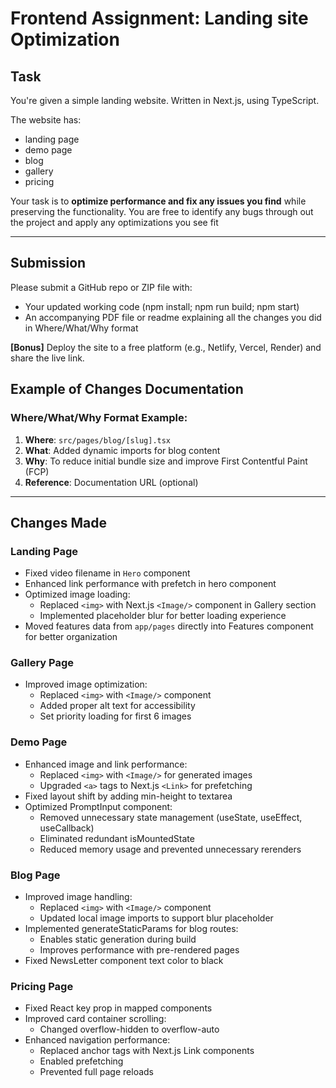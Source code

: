 # Frontend Assignment: Landing site Optimization

## Task

You're given a simple landing website. Written in Next.js, using TypeScript.

The website has:

- landing page
- demo page
- blog
- gallery
- pricing

Your task is to **optimize performance and fix any issues you find** while preserving the functionality. You are free to identify any bugs through out the project and apply any optimizations you see fit

---

## Submission

Please submit a GitHub repo or ZIP file with:

- Your updated working code (npm install; npm run build; npm start)
- An accompanying PDF file or readme explaining all the changes you did in Where/What/Why format

**[Bonus]** Deploy the site to a free platform (e.g., Netlify, Vercel, Render) and share the live link.

## Example of Changes Documentation

### Where/What/Why Format Example:

1. **Where**: `src/pages/blog/[slug].tsx`
2. **What**: Added dynamic imports for blog content
3. **Why**: To reduce initial bundle size and improve First Contentful Paint (FCP)
4. **Reference**: Documentation URL (optional)

---


## Changes Made

### Landing Page
- Fixed video filename in `Hero` component
- Enhanced link performance with prefetch in hero component
- Optimized image loading:
  - Replaced `<img>` with Next.js `<Image/>` component in Gallery section
  - Implemented placeholder blur for better loading experience
- Moved features data from `app/pages` directly into Features component for better organization

### Gallery Page
- Improved image optimization:
  - Replaced `<img>` with `<Image/>` component
  - Added proper alt text for accessibility
  - Set priority loading for first 6 images

### Demo Page
- Enhanced image and link performance:
  - Replaced `<img>` with `<Image/>` for generated images
  - Upgraded `<a>` tags to Next.js `<Link>` for prefetching
- Fixed layout shift by adding min-height to textarea
- Optimized PromptInput component:
  - Removed unnecessary state management (useState, useEffect, useCallback)
  - Eliminated redundant isMountedState
  - Reduced memory usage and prevented unnecessary rerenders

### Blog Page
- Improved image handling:
  - Replaced `<img>` with `<Image/>` component
  - Updated local image imports to support blur placeholder
- Implemented generateStaticParams for blog routes:
  - Enables static generation during build
  - Improves performance with pre-rendered pages
- Fixed NewsLetter component text color to black

### Pricing Page
- Fixed React key prop in mapped components
- Improved card container scrolling:
  - Changed overflow-hidden to overflow-auto
- Enhanced navigation performance:
  - Replaced anchor tags with Next.js Link components
  - Enabled prefetching
  - Prevented full page reloads
